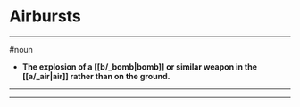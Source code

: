 # Airbursts
---
#noun
- **The explosion of a [[b/_bomb|bomb]] or similar weapon in the [[a/_air|air]] rather than on the ground.**
---
---
